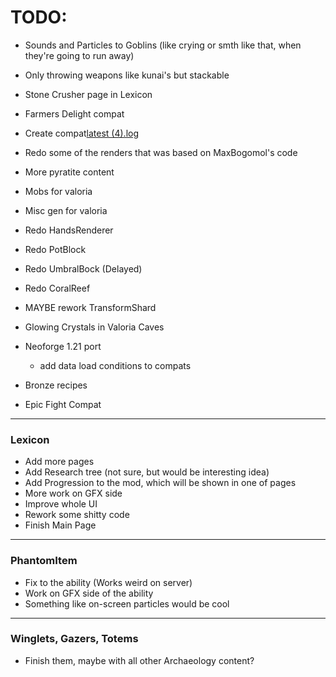 # TODO:
- Sounds and Particles to Goblins (like crying or smth like that, when they're going to run away)
- Only throwing weapons like kunai's but stackable
- Stone Crusher page in  Lexicon
- Farmers Delight compat
- Create compat[latest (4).log](..%2F..%2F..%2FDownloads%2Flatest%20%284%29.log)
- Redo some of the renders that was based on MaxBogomol's code
- More pyratite content
- Mobs for valoria
- Misc gen for valoria
- Redo HandsRenderer
- Redo PotBlock
- Redo UmbralBock (Delayed)
- Redo CoralReef
- MAYBE rework TransformShard
- Glowing Crystals in Valoria Caves
- Neoforge 1.21 port
  - add data load conditions to compats

- Bronze recipes
- Epic Fight Compat
---
### Lexicon
- Add more pages
- Add Research tree (not sure, but would be interesting idea)
- Add Progression to the mod, which will be shown in one of pages
- More work on GFX side
- Improve whole UI
- Rework some shitty code
- Finish Main Page
---
### PhantomItem
- Fix to the ability (Works weird on server)
- Work on GFX side of the ability
- Something like on-screen particles would be cool
---
### Winglets, Gazers, Totems
- Finish them, maybe with all other Archaeology content?

